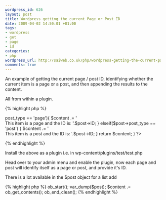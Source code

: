 ```yaml
--- 
wordpress_id: 626
layout: post
title: Wordpress getting the current Page or Post ID
date: 2009-04-02 14:50:01 +01:00
tags: 
- wordpress
- get
- page
- id
categories: 
- php
wordpress_url: http://saiweb.co.uk/php/wordpress-getting-the-current-page-or-post-id
comments: true
---
```

An example of getting the current page / post ID, identifying whether the current item is a page or a post, and then appending the results to the content.

All from within a plugin.


{% highlight php %}
<?PHP
/*
Plugin Name: Get Page / Post ID using a plugin by D.Busby Saiweb.co.uk
Plugin URI: http://saiweb.co.uk
Description: Identifies the current page/post and appends text to the content
Version: 0.1
Author: David Busby
Author URI: http://saiweb.co.uk
*/

//WP hooks start
add_filter('the_content', 'post_page');
//WP hooks end

function post_page($content){
    global $post; //wordpress post global object
    if($post->post_type == 'page'){
        $content .= '<br /> This item is a page and the ID is: '.$post->ID;
    } elseif($post->post_type == 'post') {
        $content .= '<br /> This item is a post and the ID is: '.$post->ID;
    }
    return $content;
}
?>
{% endhighlight %}

Install the above as a plugin i.e. in wp-content/plugins/test/test.php

Head over to your admin menu and enable the plugin, now each page and post will identify itself as a page or post, and provide it's ID.

There is a lot available in the $post object for a list add

{% highlight php %}
ob_start();
var_dump($post);
$content .= ob_get_contents();
ob_end_clean();
{% endhighlight %}

